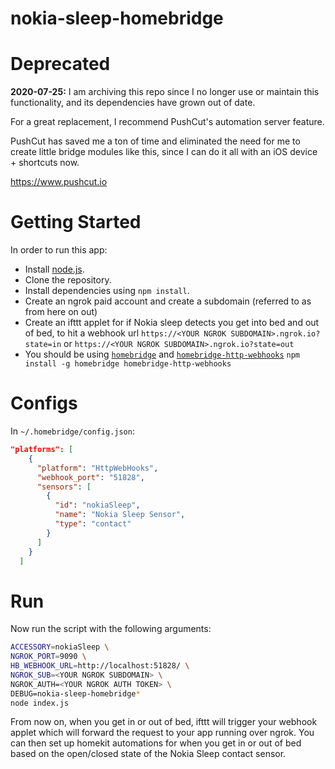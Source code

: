 # nokia-sleep-homebridge

# Deprecated

**2020-07-25:** I am archiving this repo since I no longer use or maintain this functionality, and its dependencies have grown out of date.

For a great replacement, I recommend PushCut's automation server feature. 

PushCut has saved me a ton of time and eliminated the need for me to create little bridge modules like this, since I can do it all with an iOS device + shortcuts now.

https://www.pushcut.io

# Getting Started

In order to run this app:

- Install [node.js](https://nodejs.org/en/).
- Clone the repository.
- Install dependencies using `npm install`.
- Create an ngrok paid account and create a subdomain (referred to as <YOUR NGROK SUBDOMAIN> from here on out)
- Create an ifttt applet for if Nokia sleep detects you get into bed and out of bed, to hit a webhook url `https://<YOUR NGROK SUBDOMAIN>.ngrok.io?state=in` or `https://<YOUR NGROK SUBDOMAIN>.ngrok.io?state=out`
- You should be using [`homebridge`](https://github.com/nfarina/homebridge) and [`homebridge-http-webhooks`](https://github.com/benzman81/homebridge-http-webhooks) `npm install -g homebridge homebridge-http-webhooks`

# Configs

In `~/.homebridge/config.json`:

```json
"platforms": [
    {
      "platform": "HttpWebHooks",
      "webhook_port": "51828",
      "sensors": [
        {
          "id": "nokiaSleep",
          "name": "Nokia Sleep Sensor",
          "type": "contact"
        }
      ]
    }
  ]
```

# Run

Now run the script with the following arguments:

```bash
ACCESSORY=nokiaSleep \
NGROK_PORT=9090 \
HB_WEBHOOK_URL=http://localhost:51828/ \
NGROK_SUB=<YOUR NGROK SUBDOMAIN> \
NGROK_AUTH=<YOUR NGROK AUTH TOKEN> \
DEBUG=nokia-sleep-homebridge*
node index.js
```

From now on, when you get in or out of bed, ifttt will trigger your webhook applet which will forward the request to your app running over ngrok. You can then set up homekit automations for when you get in or out of bed based on the open/closed state of the Nokia Sleep contact sensor.
